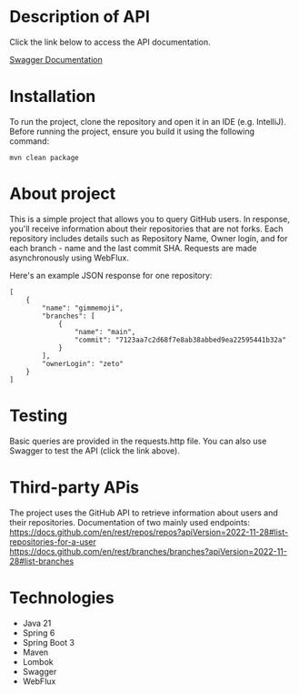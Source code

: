 # Description of API

Click the link below to access the API documentation.

[Swagger Documentation](http://localhost:8080/swagger-ui.html)

# Installation

To run the project, clone the repository and open it in an IDE (e.g. IntelliJ).
Before running the project, ensure you build it using the following command:

``mvn clean package ``

# About project

This is a simple project that allows you to query GitHub users. 
In response, you'll receive information about their repositories that are not forks. 
Each repository includes details such as Repository Name, 
Owner login, and for each branch - name and the last commit SHA.
Requests are made asynchronously using WebFlux.

Here's an example JSON response for one repository:

```
[
    {
        "name": "gimmemoji",
        "branches": [
            {
                "name": "main",
                "commit": "7123aa7c2d68f7e8ab38abbed9ea22595441b32a"
            }
        ],
        "ownerLogin": "zeto"
    }
]
```


# Testing

Basic queries are provided in the requests.http file. 
You can also use Swagger to test the API (click the link above).

# Third-party APis

The project uses the GitHub API to retrieve information about users and their repositories.
Documentation of two mainly used endpoints:
https://docs.github.com/en/rest/repos/repos?apiVersion=2022-11-28#list-repositories-for-a-user
https://docs.github.com/en/rest/branches/branches?apiVersion=2022-11-28#list-branches

# Technologies

- Java 21
- Spring 6
- Spring Boot 3
- Maven
- Lombok
- Swagger
- WebFlux